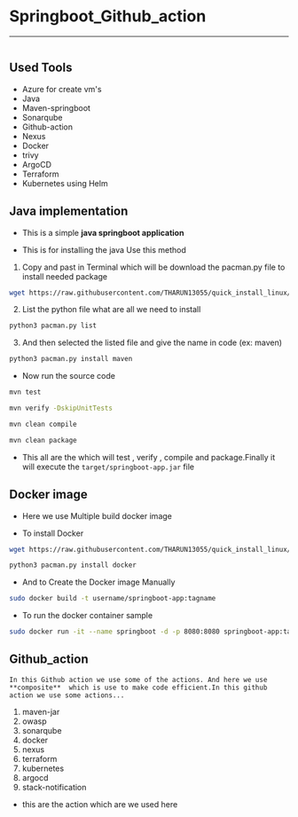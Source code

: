 # Springboot_Github_action

***
```bash
```
## Used Tools

- Azure for create vm's
- Java
- Maven-springboot
- Sonarqube
- Github-action
- Nexus
- Docker
- trivy
- ArgoCD
- Terraform
- Kubernetes using Helm

## Java implementation

- This is a simple **java springboot application**

-  This is for installing the java Use this method

1. Copy and past in Terminal which will be download the pacman.py file to install needed package

```bash
wget https://raw.githubusercontent.com/THARUN13055/quick_install_linux/main/pacman.py
```
2. List the python file what are all we need to install
```bash
python3 pacman.py list
```
3. And then selected the listed file and give the name in code (ex: maven)
```bash
python3 pacman.py install maven 
```

- Now run the source code

```bash
mvn test
```
```bash
mvn verify -DskipUnitTests
```
```bash
mvn clean compile
```
```bash
mvn clean package
```
- This all are the which will test , verify , compile and package.Finally it will execute the `target/springboot-app.jar` file

## Docker image

- Here we use Multiple build docker image

- To install Docker 

```bash
wget https://raw.githubusercontent.com/THARUN13055/quick_install_linux/main/pacman.py
```
```bash
python3 pacman.py install docker 
```
- And to Create the Docker image Manually
```bash
sudo docker build -t username/springboot-app:tagname
```
- To run the docker container sample
```bash
sudo docker run -it --name springboot -d -p 8080:8080 springboot-app:tagname bash
```

## Github_action

    In this Github action we use some of the actions. And here we use **composite**  which is use to make code efficient.In this github action we use some actions...
1. maven-jar
2. owasp
3. sonarqube
4. docker
5. nexus
6. terraform
7. kubernetes
8. argocd
9. stack-notification

- this are the action which are we used here
